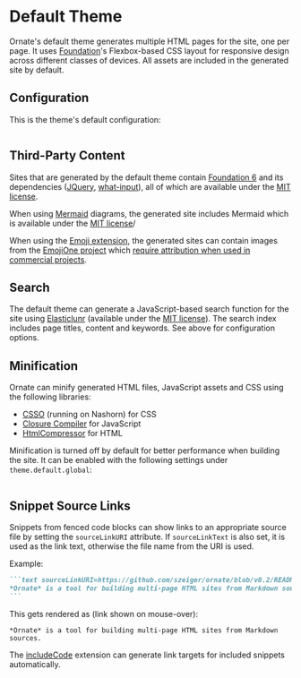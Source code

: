 # Default Theme

Ornate's default theme generates multiple HTML pages for the site, one per page. It uses [Foundation](http://foundation.zurb.com/)'s Flexbox-based CSS layout for responsive design across different classes of devices. All assets are included in the generated site by default.

## Configuration

This is the theme's default configuration:

```yaml src=../../core/src/main/resources/ornate-reference.conf#--doc-theme
```

## Third-Party Content

Sites that are generated by the default theme contain [Foundation 6](http://foundation.zurb.com/) and its dependencies ([JQuery](https://jquery.com/), [what-input](https://github.com/ten1seven/what-input)), all of which are available under the [MIT license](https://github.com/zurb/foundation-sites/blob/v6.2.2/LICENSE).

When using [Mermaid](http://knsv.github.io/mermaid/) diagrams, the generated site includes Mermaid which is available under the [MIT license](https://github.com/knsv/mermaid/blob/0.5.8/LICENSE)/

When using the [Emoji extension](markdown.md#emoji), the generated sites can contain images from the [EmojiOne project](https://github.com/Ranks/emojione) which [require attribution when used in commercial projects](http://emojione.com/licensing/).

## Search

The default theme can generate a JavaScript-based search function for the site using [Elasticlunr](http://elasticlunr.com/) (available under the [MIT license](https://github.com/weixsong/elasticlunr.js/blob/v0.9.5/LICENSE)). The search index includes page titles, content and keywords. See above for configuration options.

## Minification

Ornate can minify generated HTML files, JavaScript assets and CSS using the following libraries:
- [CSSO](https://github.com/css/csso) (running on Nashorn) for CSS
- [Closure Compiler](https://developers.google.com/closure/compiler/) for JavaScript
- [HtmlCompressor](https://code.google.com/archive/p/htmlcompressor/) for HTML

Minification is turned off by default for better performance when building the site. It can be enabled with the following settings under `theme.default.global`:

```yaml src=../../core/src/main/resources/ornate-reference.conf#--doc-minify
```

## Snippet Source Links

Snippets from fenced code blocks can show links to an appropriate source file by setting the `sourceLinkURI` attribute. If `sourceLinkText` is also set, it is used as the link text, otherwise the file name from the URI is used.

Example:

````markdown
```text sourceLinkURI=https://github.com/szeiger/ornate/blob/v0.2/README.md
*Ornate* is a tool for building multi-page HTML sites from Markdown sources.
```
````

This gets rendered as (link shown on mouse-over):

```text sourceLinkURI=https://github.com/szeiger/ornate/blob/v0.2/README.md
*Ornate* is a tool for building multi-page HTML sites from Markdown sources.
```

The [includeCode](markdown.md#includecode) extension can generate link targets for included snippets automatically.
